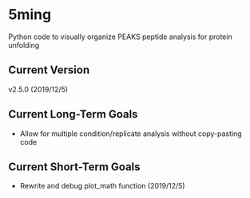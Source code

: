 # 5ming
Python code to visually organize PEAKS peptide analysis for protein unfolding

## Current Version
v2.5.0 (2019/12/5)

## Current Long-Term Goals
- Allow for multiple condition/replicate analysis without copy-pasting code

## Current Short-Term Goals
- Rewrite and debug plot_math function (2019/12/5)
